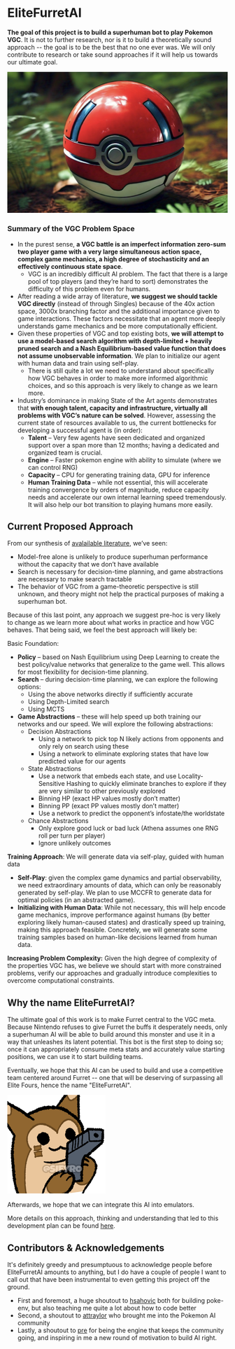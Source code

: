 # EliteFurretAI
**The goal of this project is to build a superhuman bot to play Pokemon VGC**. It is not to further research, nor is it to build a theoretically sound approach -- the goal is to be the best that no one ever was. We will only contribute to research or take sound approaches if it will help us towards our ultimate goal.

![AI Pokeball](docs/images/aipokeball.png)

### Summary of the VGC Problem Space
- In the purest sense, **a VGC battle is an imperfect information zero-sum two player game with a very large simultaneous action space, complex game mechanics, a high degree of stochasticity and an effectively continuous state space**.
    - VGC is an incredibly difficult AI problem. The fact that there is a large pool of top players (and they’re hard to sort) demonstrates the difficulty of this problem even for humans.
- After reading a wide array of literature, **we suggest we should tackle VGC directly** (instead of through Singles) because of the 40x action space, 3000x branching factor and the additional importance given to game interactions. These factors necessitate that an agent more deeply understands game mechanics and be more computationally efficient.
- Given these properties of VGC and top existing bots, **we will attempt to use a model-based search algorithm with depth-limited + heavily pruned search and a Nash Equilibrium-based value function that does not assume unobservable information**. We plan to initialize our agent with human data and train using self-play.
    - There is still quite a lot we need to understand about specifically how VGC behaves in order to make more informed algorithmic choices, and so this approach is very likely to change as we learn more.
- Industry’s dominance in making State of the Art agents demonstrates that **with enough talent, capacity and infrastructure, virtually all problems with VGC’s nature can be solved**. However, assessing the current state of resources available to us, the current bottlenecks for developing a successful agent is (in order):
    - **Talent** – Very few agents have seen dedicated and organized support over a span more than 12 months; having a dedicated and organized team is crucial.
    - **Engine** – Faster pokemon engine with ability to simulate (where we can control RNG)
    - **Capacity** – CPU for generating training data, GPU for inference
    - **Human Training Data** – while not essential, this will accelerate training convergence by orders of magnitude, reduce capacity needs and accelerate our own internal learning speed tremendously. It will also help our bot transition to playing humans more easily.

## Current Proposed Approach
From our synthesis of [avalailable literature](https://docs.google.com/document/d/14menCHw8z06KJWZ5F_K-MjgWVo_b7PESR7RlG-em4ic/edit#heading=h.p6dz1cv0mnpx), we’ve seen:
- Model-free alone is unlikely to produce superhuman performance without the capacity that we don’t have available
- Search is necessary for decision-time planning, and game abstractions are necessary to make search tractable
- The behavior of VGC from a game-theoretic perspective is still unknown, and theory might not help the practical purposes of making a superhuman bot.

Because of this last point, any approach we suggest pre-hoc is very likely to change as we learn more about what works in practice and how VGC behaves. That being said, we feel the best approach will likely be:

Basic Foundation:
- **Policy** – based on Nash Equilibrium using Deep Learning to create the best policy/value networks that generalize to the game well. This allows for most flexibility for decision-time planning.
- **Search** – during decision-time planning, we can explore the following options:
    - Using the above networks directly if sufficiently accurate
    - Using Depth-Limited search
    - Using MCTS
- **Game Abstractions** – these will help speed up both training our networks and our speed. We will explore the following abstractions:
    - Decision Abstractions
        - Using a network to pick top N likely actions from opponents and only rely on search using these
        - Using a network to eliminate exploring states that have low predicted value for our agents
    - State Abstractions
        - Use a network that embeds each state, and use Locality-Sensitive Hashing to quickly eliminate branches to explore if they are very similar to other previously explored
        - Binning HP (exact HP values mostly don’t matter)
        - Binning PP (exact PP values mostly don’t matter)
        - Use a network to predict the opponent’s infostate/the worldstate
    - Chance Abstractions
        - Only explore good luck or bad luck (Athena assumes one RNG roll per turn per player)
        - Ignore unlikely outcomes

**Training Approach**: We will generate data via self-play, guided with human data
- **Self-Play**: given the complex game dynamics and partial observability, we need extraordinary amounts of data, which can only be reasonably generated by self-play. We plan to use MCCFR to generate data for optimal policies (in an abstracted game).
- **Initializing with Human Data**: While not necessary, this will help encode game mechanics, improve performance against humans (by better exploring likely human-caused states)  and drastically speed up training, making this approach feasible. Concretely, we will generate some training samples based on human-like decisions learned from human data.

**Increasing Problem Complexity:** Given the high degree of complexity of the properties VGC has, we believe we should start with more constrained problems, verify our approaches and gradually introduce complexities to overcome computational constraints.


## Why the name EliteFurretAI?
The ultimate goal of this work is to make Furret central to the VGC meta. Because Nintendo refuses to give Furret the buffs it desperately needs, only a superhuman AI will be able to build around this monster and use it in a way that unleashes its latent potential. This bot is the first step to doing so; once it can appropriately consume meta stats and accurately value starting positions, we can use it to start building teams.

Eventually, we hope that this AI can be used to build and use a competitive team centered around Furret -- one that will be deserving of surpassing all Elite Fours, hence the name "EliteFurretAI".

![OG Furret](docs/images/furret.png)

Afterwards, we hope that we can integrate this AI into emulators.


More details on this approach, thinking and understanding that led to this development plan can be found [here](https://docs.google.com/document/d/14menCHw8z06KJWZ5F_K-MjgWVo_b7PESR7RlG-em4ic/edit).


## Contributors & Acknowledgements
It's definitely greedy and presumptuous to acknowledge people before EliteFurretAI amounts to anything, but I do have a couple of people I want to call out that have been instrumental to even getting this project off the ground.
- First and foremost, a huge shoutout to [hsahovic](https://github.com/hsahovic) both for building poke-env, but also teaching me quite a lot about how to code better
- Second, a shoutout to [attraylor](https://github.com/attraylor) who brought me into the Pokemon AI community
- Lastly, a shoutout to [pre](https://github.com/scheibo) for being the engine that keeps the community going, and inspiring in me a new round of motivation to build AI right.
